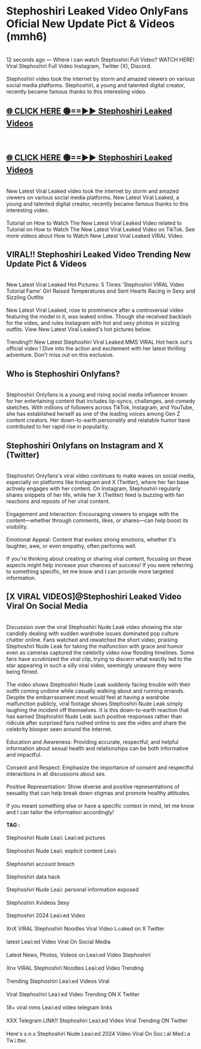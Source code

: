 # Stephoshiri Leaked Video OnlyFans Oficial New Update Pict & Videos (mmh6)
<br>
12 seconds ago — Where i can watch Stephoshiri Full Video? WATCH HERE! Viral Stephoshiri Full Video Instagram, Twitter (X), Discord.
<br><br>
Stephoshiri video took the internet by storm and amazed viewers on various social media platforms. Stephoshiri, a young and talented digital creator, recently became famous thanks to this interesting video.
<br>
<h2><a href="https://play.trustnlinepharmacy.us?title=Stephoshiri">🌐 CLICK HERE 🟢==►► Stephoshiri Leaked Videos</a></h2>
<br>
<h2><a href="https://play.trustnlinepharmacy.us?title=Stephoshiri">🌐 CLICK HERE 🟢==►► Stephoshiri Leaked Videos</a></h2>
<br>
New Latest Viral Leaked video took the internet by storm and amazed viewers on various social media platforms. New Latest Viral Leaked, a young and talented digital creator, recently became famous thanks to this interesting video.
<br><br>
Tutorial on How to Watch The New Latest Viral Leaked Video related to Tutorial on How to Watch The New Latest Viral Leaked Video on TikTok. See more videos about How to Watch New Latest Viral Leaked VIRAL Video.
<br>
<h2>VIRAL!! Stephoshiri Leaked Video Trending New Update Pict & Videos</h2>
<br>
New Latest Viral Leaked Hot Pictures: 5 Times 'Stephoshiri VIRAL Video Tutorial Fame' Girl Raised Temperatures and Sent Hearts Racing in Sexy and Sizzling Outfits
<br><br>
New Latest Viral Leaked, rose to prominence after a controversial video featuring the model in it, was leaked online. Though she received backlash for the video, and rules Instagram with hot and sexy photos in sizzling outfits. View New Latest Viral Leaked's hot pictures below.
<br><br>
Trending!!! New Latest Stephoshiri Viral Leaked MMS VIRAL Hot heck out's official video ! Dive into the action and excitement with her latest thrilling adventure. Don't miss out on this exclusive.
<br>
<h2>Who is Stephoshiri Onlyfans?</h2>
<br>
Stephoshiri Onlyfans is a young and rising social media influencer known for her entertaining content that includes lip-syncs, challenges, and comedy sketches. With millions of followers across TikTok, Instagram, and YouTube, she has established herself as one of the leading voices among Gen Z content creators. Her down-to-earth personality and relatable humor have contributed to her rapid rise in popularity.
<br>
<h2>Stephoshiri Onlyfans on Instagram and X (Twitter)</h2>
<br>
Stephoshiri Onlyfans's viral video continues to make waves on social media, especially on platforms like Instagram and X (Twitter), where her fan base actively engages with her content. On Instagram, Stephoshiri regularly shares snippets of her life, while her X (Twitter) feed is buzzing with fan reactions and reposts of her viral content.
<br><br>
Engagement and Interaction: Encouraging viewers to engage with the content—whether through comments, likes, or shares—can help boost its visibility.
<br><br>
Emotional Appeal: Content that evokes strong emotions, whether it's laughter, awe, or even empathy, often performs well.
<br><br>
If you're thinking about creating or sharing viral content, focusing on these aspects might help increase your chances of success! If you were referring to something specific, let me know and I can provide more targeted information.
<br>
<h2>[X VIRAL VIDEOS]@Stephoshiri Leaked Video Viral On Social Media</h2>
<br>
Discussion over the viral Stephoshiri Nude Leak video showing the star candidly dealing with sudden wardrobe issues dominated pop culture chatter online. Fans watched and rewatched the short video, praising Stephoshiri Nude Leak for taking the malfunction with grace and humor even as cameras captured the celebrity video now flooding timelines. Some fans have scrutinized the viral clip, trying to discern what exactly led to the star appearing in such a silly viral video, seemingly unaware they were being filmed.
<br><br>
The video shows Stephoshiri Nude Leak suddenly facing trouble with their outfit coming undone while casually walking about and running errands. Despite the embarrassment most would feel at having a wardrobe malfunction publicly, viral footage shows Stephoshiri Nude Leak simply laughing the incident off themselves. It is this down-to-earth reaction that has earned Stephoshiri Nude Leak such positive responses rather than ridicule after surprised fans rushed online to see the video and share the celebrity blooper seen around the internet.
<br><br>
Education and Awareness: Providing accurate, respectful, and helpful information about sexual health and relationships can be both informative and impactful.
<br><br>
Consent and Respect: Emphasize the importance of consent and respectful interactions in all discussions about sex.
<br><br>
Positive Representation: Show diverse and positive representations of sexuality that can help break down stigmas and promote healthy attitudes.
<br><br>
If you meant something else or have a specific context in mind, let me know and I can tailor the information accordingly!
<br><br>
<strong>TAG :</strong>
<br><br>
Stephoshiri Nude Lea𝚔 Lea𝚔ed pictures
<br><br>
Stephoshiri Nude Lea𝚔 explicit content Lea𝚔
<br><br>
Stephoshiri account breach
<br><br>
Stephoshiri data hack
<br><br>
Stephoshiri Nude Lea𝚔 personal information exposed
<br><br>
Stephoshiri Xvideos Sexy
<br><br>
Stephoshiri 2024 Lea𝚔ed Video
<br><br>
XnX VIRAL Stephoshiri Noodles Viral Video L𝚎aked on X Twitter
<br><br>
latest Lea𝚔ed Video Viral On Social Media
<br><br>
Latest News, Photos, Videos on Lea𝚔ed Video Stephoshiri
<br><br>
Xnx VIRAL Stephoshiri Noodles Lea𝚔ed Video Trending
<br><br>
Trending Stephoshiri Lea𝚔ed Videos Viral
<br><br>
Viral Stephoshiri Lea𝚔ed Video Trending ON X Twitter
<br><br>
18+ viral mms Lea𝚔ed video telegram links
<br><br>
XXX Telegram LINK!! Stephoshiri Lea𝚔ed Video Viral Trending ON Twitter
<br><br>
Here's x.n.x Stephoshiri Nude Lea𝚔ed 2024 Video Viral On Soc𝚒al Med𝚒a Tw𝚒tter.